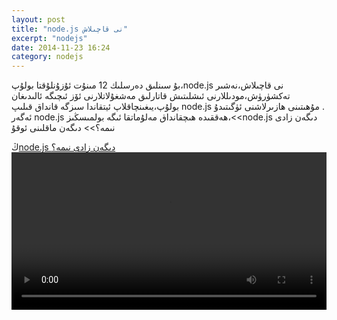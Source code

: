 ```yaml
---
layout: post
title: "node.js نى قاچىلاش"
excerpt: "nodejs"
date: 2014-11-23 16:24
category: nodejs
---
```

<style>
video{
width:100%;
height:auto;
}
</style>
بۇ سىنلىق دەرسلىك 12 مىنۇت ئۇزۇنلۇقتا بولۇپ،node.js نى قاچىلاش،نەشىر تەكشۈرۈش،مودىللارنى ئىشلىتىش قاتارلىق مەشغۇلاتلارنى ئۆز ئىچىگە ئالىدىغان بولۇپ،يىغىنچاقلاپ ئيتقاندا سىزگە قانداق قىلىپ node.js مۇھىتىنى ھازىرلاشنى ئۈگىتىدۇ
.
<br>
ئەگەر node.js ھەققىدە ھىچقانداق مەلۇماتقا ئىگە بولمىسڭىز،<<node.js دىگەن زادى نىمە؟>> دىگەن ماقلىنى ئوقۇ

ڭ<a href="http://tormahiri.github.io/blog/javascript/2014/11/23/nodejs-hakkida-tormahiri.html">node.js دىگەن زادى نىمە؟
<video   controls>
  <source  src="http://bilig.cc/course/27/lesson/200/media" type="video/mp4">
 

</video>
